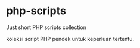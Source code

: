 # php-scripts
Just short PHP scripts collection

koleksi script PHP pendek untuk keperluan tertentu.
